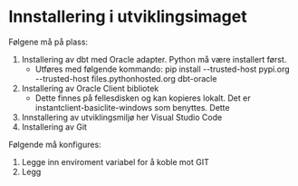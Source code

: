 # Innstallering i utviklingsimaget


Følgene må på plass:

1. Installering av  dbt med Oracle adapter. Python må være installert først.
   - Utføres med følgende kommando: pip install --trusted-host pypi.org --trusted-host  files.pythonhosted.org dbt-oracle
3. Installering av Oracle Client bibliotek
   - Dette finnes på fellesdisken og kan kopieres lokalt. Det er     instantclient-basiclite-windows som benyttes. Dette 
4. Innstallering av utviklingsmiljø her Visual Studio Code
5. Installering av Git 


Følgende må konfigures:

1. Legge inn enviroment variabel for å koble mot GIT
2. Legg


 
